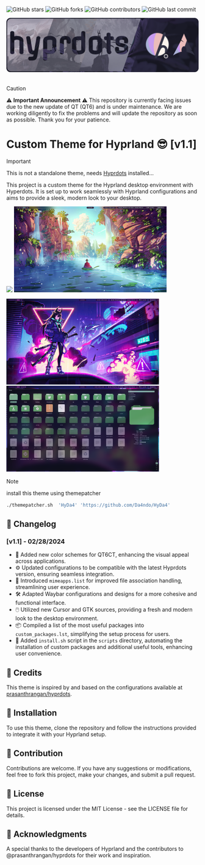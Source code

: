 ![GitHub stars](https://img.shields.io/github/stars/Da4ndo/HyDa4?style=social)
![GitHub forks](https://img.shields.io/github/forks/Da4ndo/HyDa4?style=social)
![GitHub contributors](https://img.shields.io/github/contributors/Da4ndo/HyDa4)
![GitHub last commit](https://img.shields.io/github/last-commit/Da4ndo/HyDa4)

<div align = center><img src="https://raw.githubusercontent.com/prasanthrangan/hyprdots/main/Source/assets/hyprdots_banner.png"><br><br></div>

> [!CAUTION]
> :warning: **Important Announcement** :warning: 
> This repository is currently facing issues due to the new update of QT (QT6) and is under maintenance. We are working diligently to fix the problems and will update the repository as soon as possible. Thank you for your patience.


# Custom Theme for Hyprland 😎 [v1.1]

> [!IMPORTANT]
> This is not a standalone theme, needs [Hyprdots](https://github.com/prasanthrangan/hyprdots) installed...

This project is a custom theme for the Hyprland desktop environment with Hyperdots. It is set up to work seamlessly with Hyprland configurations and aims to provide a sleek, modern look to your desktop.

<p float="left">
  <img src="/preview/preview1.png" width="400" />
  <img src="/preview/preview2.png" width="400" /> 
</p>
<p float="left">
  <img src="/preview/preview3.png" width="400" />
  <img src="/preview/preview4.png" width="400" />
</p>


> [!NOTE]
> install this theme using themepatcher

```sh
./themepatcher.sh  'HyDa4' 'https://github.com/Da4ndo/HyDa4'
```

## 🔄 Changelog

### [v1.1] - 02/28/2024

- 🎨 Added new color schemes for QT6CT, enhancing the visual appeal across applications.
- ⚙️ Updated configurations to be compatible with the latest Hyprdots version, ensuring seamless integration.
- 📁 Introduced `mimeapps.list` for improved file association handling, streamlining user experience.
- 🛠 Adapted Waybar configurations and designs for a more cohesive and functional interface.
- 🖱️ Utilized new Cursor and GTK sources, providing a fresh and modern look to the desktop environment.
- 📦 Compiled a list of the most useful packages into `custom_packages.lst`, simplifying the setup process for users.
- 🚀 Added `install.sh` script in the `scripts` directory, automating the installation of custom packages and additional useful tools, enhancing user convenience.


## 👏 Credits
This theme is inspired by and based on the configurations available at [prasanthrangan/hyprdots](https://github.com/prasanthrangan/hyprdots/).

## 💾 Installation
To use this theme, clone the repository and follow the instructions provided to integrate it with your Hyprland setup.

## 🤝 Contribution
Contributions are welcome. If you have any suggestions or modifications, feel free to fork this project, make your changes, and submit a pull request.

## 📄 License
This project is licensed under the MIT License - see the LICENSE file for details.

## 🎉 Acknowledgments
A special thanks to the developers of Hyprland and the contributors to @prasanthrangan/hyprdots for their work and inspiration.

